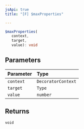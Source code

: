 ```yaml
---
jsApi: true
title: "[F] $maxProperties"

---
```

```ts
$maxProperties(
   context, 
   target, 
   value): void
```

## Parameters

| Parameter | Type |
| :------ | :------ |
| `context` | `DecoratorContext` |
| `target` | `Type` |
| `value` | `number` |

## Returns

`void`
